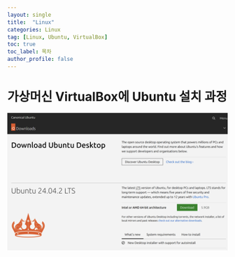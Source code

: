 ```yaml
---
layout: single
title:  "Linux"
categories: Linux
tag: [Linux, Ubuntu, VirtualBox]
toc: true
toc_label: 목차
author_profile: false
---
```


# 가상머신 VirtualBox에 Ubuntu 설치 과정
![Ubuntu](../images/2025-06-29-Linux/Ubuntu.png)

